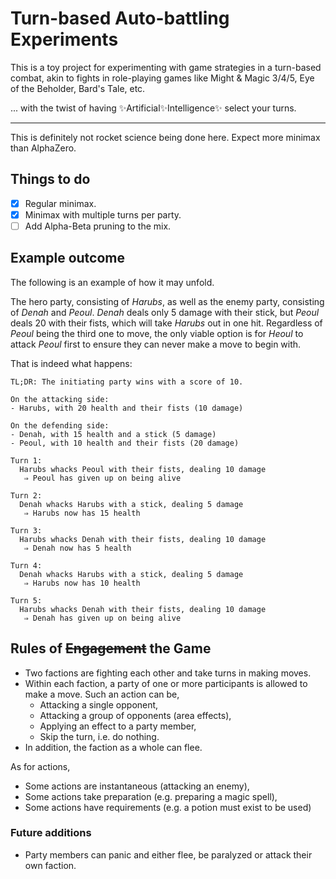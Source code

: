 # Turn-based Auto-battling Experiments

This is a toy project for experimenting with game strategies in a turn-based combat,
akin to fights in role-playing games like Might & Magic 3/4/5, Eye of the Beholder,
Bard's Tale, etc.

... with the twist of having ✨Artificial✨Intelligence✨ select your turns.

---

This is definitely not rocket science being done here. Expect more minimax than AlphaZero.

## Things to do

- [x] Regular minimax.
- [x] Minimax with multiple turns per party.
- [ ] Add Alpha-Beta pruning to the mix.

## Example outcome

The following is an example of how it may unfold.

The hero party, consisting of _Harubs_, as well as the enemy party, consisting of _Denah_ and _Peoul_. 
_Denah_ deals only 5 damage with their stick, but _Peoul_ deals 20 with their fists, which will take
_Harubs_ out in one hit. Regardless of _Peoul_ being the third one to move, the only viable option is
for _Heoul_ to attack _Peoul_ first to ensure they can never make a move to begin with.

That is indeed what happens:

```
TL;DR: The initiating party wins with a score of 10.

On the attacking side:
- Harubs, with 20 health and their fists (10 damage)

On the defending side:
- Denah, with 15 health and a stick (5 damage)
- Peoul, with 10 health and their fists (20 damage)

Turn 1:
  Harubs whacks Peoul with their fists, dealing 10 damage
   ⇒ Peoul has given up on being alive

Turn 2:
  Denah whacks Harubs with a stick, dealing 5 damage
   ⇒ Harubs now has 15 health

Turn 3:
  Harubs whacks Denah with their fists, dealing 10 damage
   ⇒ Denah now has 5 health

Turn 4:
  Denah whacks Harubs with a stick, dealing 5 damage
   ⇒ Harubs now has 10 health

Turn 5:
  Harubs whacks Denah with their fists, dealing 10 damage
   ⇒ Denah has given up on being alive
```

## Rules of ~~Engagement~~ the Game

- Two factions are fighting each other and take turns
  in making moves.
- Within each faction, a party of one or more participants
  is allowed to make a move. Such an action can be,
  - Attacking a single opponent,
  - Attacking a group of opponents (area effects),
  - Applying an effect to a party member,
  - Skip the turn, i.e. do nothing.
- In addition, the faction as a whole can flee.
 
As for actions,

- Some actions are instantaneous (attacking an enemy),
- Some actions take preparation (e.g. preparing a magic spell),
- Some actions have requirements (e.g. a potion must exist to be used)

### Future additions

- Party members can panic and either flee, be paralyzed or attack their own faction.
